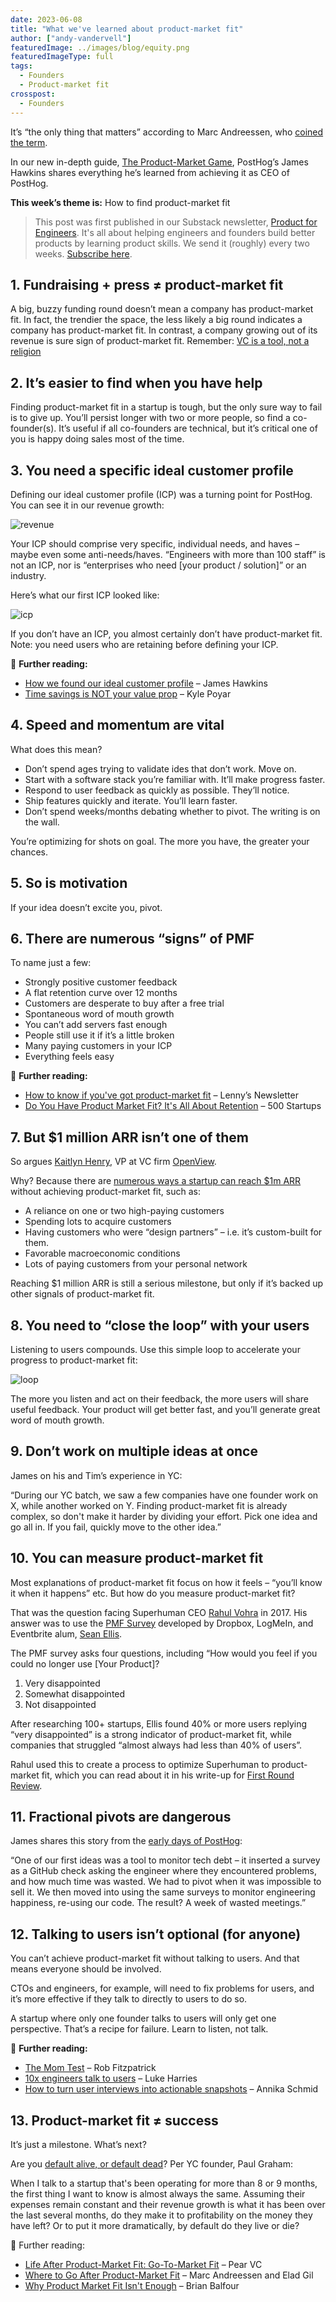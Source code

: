 ```yaml
---
date: 2023-06-08
title: "What we've learned about product-market fit"
author: ["andy-vandervell"]
featuredImage: ../images/blog/equity.png
featuredImageType: full
tags:
  - Founders
  - Product-market fit
crosspost:
  - Founders   
---
```


It’s “the only thing that matters” according to Marc Andreessen, who [coined the term](https://pmarchive.com/guide_to_startups_part4.html).

In our new in-depth guide, [The Product-Market Game](/founders/product-market-fit-game), PostHog’s James Hawkins shares everything he’s learned from achieving it as CEO of PostHog.

**This week’s theme is:** How to find product-market fit

> This post was first published in our Substack newsletter, [Product for Engineers](https://newsletter.posthog.com/). It's all about helping engineers and founders build better products by learning product skills. We send it (roughly) every two weeks. [Subscribe here](https://newsletter.posthog.com/subscribe).

## 1. Fundraising + press ≠ product-market fit

A big, buzzy funding round doesn’t mean a company has product-market fit. In fact, the trendier the space, the less likely a big round indicates a company has product-market fit. In contrast, a company growing out of its revenue is sure sign of product-market fit. Remember: [VC is a tool, not a religion](/founders/using-vc-carefully)

## 2. It’s easier to find when you have help

Finding product-market fit in a startup is tough, but the only sure way to fail is to give up. You’ll persist longer with two or more people, so find a co-founder(s). It’s useful if all co-founders are technical, but it’s critical one of you is happy doing sales most of the time.

## 3. You need a specific ideal customer profile

Defining our ideal customer profile (ICP) was a turning point for PostHog. You can see it in our revenue growth:

![revenue](../images/newsletter/product-market-fit/rev.png)

Your ICP should comprise very specific, individual needs, and haves – maybe even some anti-needs/haves. “Engineers with more than 100 staff” is not an ICP, nor is “enterprises who need [your product / solution]” or an industry.

Here’s what our first ICP looked like:

![icp](../images/newsletter/product-market-fit/icp.png)

If you don’t have an ICP, you almost certainly don’t have product-market fit. Note: you need users who are retaining before defining your ICP.

📖 **Further reading:**
- [How we found our ideal customer profile](/founders/creating-ideal-customer-profile) – James Hawkins
- [Time savings is NOT your value prop](https://kylepoyar.substack.com/p/this-is-not-your-value-prop) – Kyle Poyar

## 4. Speed and momentum are vital

What does this mean?
- Don’t spend ages trying to validate ides that don’t work. Move on.
- Start with a software stack you’re familiar with. It’ll make progress faster.
- Respond to user feedback as quickly as possible. They’ll notice.
- Ship features quickly and iterate. You’ll learn faster.
- Don’t spend weeks/months debating whether to pivot. The writing is on the wall.

You’re optimizing for shots on goal. The more you have, the greater your chances.

## 5. So is motivation

If your idea doesn’t excite you, pivot.

## 6. There are numerous “signs” of PMF

To name just a few:

- Strongly positive customer feedback
- A flat retention curve over 12 months
- Customers are desperate to buy after a free trial
- Spontaneous word of mouth growth
- You can’t add servers fast enough
- People still use it if it’s a little broken
- Many paying customers in your ICP
- Everything feels easy

📖 **Further reading:**
- [How to know if you've got product-market fit](https://www.lennysnewsletter.com/p/how-to-know-if-youve-got-productmarket) – Lenny’s Newsletter
- [Do You Have Product Market Fit? It's All About Retention](https://www.youtube.com/watch?v=bpnYFG1-rdk) – 500 Startups

## 7. But $1 million ARR isn’t one of them

So argues [Kaitlyn Henry](https://www.linkedin.com/in/kaitlynhenry/), VP at VC firm [OpenView](https://openviewpartners.com/).

Why? Because there are [numerous ways a startup can reach $1m ARR](https://openviewpartners.com/blog/1m-arr-achieved-product-market-fit-think-again) without achieving product-market fit, such as:

- A reliance on one or two high-paying customers
- Spending lots to acquire customers
- Having customers who were “design partners” – i.e. it’s custom-built for them.
- Favorable macroeconomic conditions
- Lots of paying customers from your personal network

Reaching $1 million ARR is still a serious milestone, but only if it’s backed up other signals of product-market fit.

## 8. You need to “close the loop” with your users

Listening to users compounds. Use this simple loop to accelerate your progress to product-market fit:

![loop](../images/newsletter/product-market-fit/product-loop.png)

The more you listen and act on their feedback, the more users will share useful feedback. Your product will get better fast, and you’ll generate great word of mouth growth.

## 9. Don’t work on multiple ideas at once

James on his and Tim’s experience in YC:

“During our YC batch, we saw a few companies have one founder work on X, while another worked on Y. Finding product-market fit is already complex, so don't make it harder by dividing your effort. Pick one idea and go all in. If you fail, quickly move to the other idea.”

## 10. You can measure product-market fit

Most explanations of product-market fit focus on how it feels – “you’ll know it when it happens” etc. But how do you measure product-market fit?

That was the question facing Superhuman CEO [Rahul Vohra](https://www.linkedin.com/in/rahulvohra/) in 2017. His answer was to use the [PMF Survey](https://pmfsurvey.com/) developed by Dropbox, LogMeIn, and Eventbrite alum, [Sean Ellis](https://www.linkedin.com/in/seanellis/).

The PMF survey asks four questions, including “How would you feel if you could no longer use [Your Product]?

1. Very disappointed
2. Somewhat disappointed
3. Not disappointed

After researching 100+ startups, Ellis found 40% or more users replying “very disappointed” is a strong indicator of product-market fit, while companies that struggled “almost always had less than 40% of users”.

Rahul used this to create a process to optimize Superhuman to product-market fit, which you can read about it in his write-up for [First Round Review](https://review.firstround.com/how-superhuman-built-an-engine-to-find-product-market-fit).

## 11. Fractional pivots are dangerous

James shares this story from the [early days of PostHog](/blog/story-about-pivots):

“One of our first ideas was a tool to monitor tech debt – it inserted a survey as a GitHub check asking the engineer where they encountered problems, and how much time was wasted. We had to pivot when it was impossible to sell it. We then moved into using the same surveys to monitor engineering happiness, re-using our code. The result? A week of wasted meetings.”

## 12. Talking to users isn’t optional (for anyone)

You can’t achieve product-market fit without talking to users. And that means everyone should be involved.

CTOs and engineers, for example, will need to fix problems for users, and it’s more effective if they talk to directly to users to do so.

A startup where only one founder talks to users will only get one perspective. That’s a recipe for failure. Learn to listen, not talk.

📖 **Further reading:**

- [The Mom Test](https://www.momtestbook.com/) – Rob Fitzpatrick
- [10x engineers talk to users](/product-engineers/10x-engineers-do-user-interviews) – Luke Harries
- [How to turn user interviews into actionable snapshots](/product-engineers/interview-snapshot-guide) – Annika Schmid

## 13. Product-market fit ≠ success

It’s just a milestone. What’s next?

Are you [default alive, or default dead](http://www.paulgraham.com/aord.html)? Per YC founder, Paul Graham:

When I talk to a startup that's been operating for more than 8 or 9 months, the first thing I want to know is almost always the same. Assuming their expenses remain constant and their revenue growth is what it has been over the last several months, do they make it to profitability on the money they have left? Or to put it more dramatically, by default do they live or die?

📖 Further reading:

- [Life After Product-Market Fit: Go-To-Market Fit](https://medium.com/@pearvc/life-after-product-market-fit-go-to-market-fit-fb87bedfd8da) – Pear VC
- [Where to Go After Product-Market Fit](https://a16z.com/2018/07/20/where-to-go-after-product-market-fit-an-interview-with-marc-andreessen/) – Marc Andreessen and Elad Gil
- [Why Product Market Fit Isn't Enough](https://brianbalfour.com/essays/product-market-fit-isnt-enough) – Brian Balfour